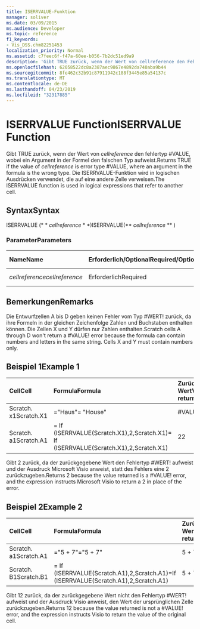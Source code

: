 ```yaml
---
title: ISERRVALUE-Funktion
manager: soliver
ms.date: 03/09/2015
ms.audience: Developer
ms.topic: reference
f1_keywords:
- Vis_DSS.chm82251453
localization_priority: Normal
ms.assetid: c7feec6f-f47a-60ee-b056-7b2dc51ed9a9
description: 'Gibt TRUE zurück, wenn der Wert von cellreference den Fehlertyp #VALUE, wobei ein Argument in der Formel den falschen Typ aufweist. Die ISERRVALUE-Funktion wird in logischen Ausdrücken verwendet, die auf eine andere Zelle verweisen.'
ms.openlocfilehash: 62058522dc8a2387aec9867e4892da740aba9b44
ms.sourcegitcommit: 8fe462c32b91c87911942c188f3445e85a54137c
ms.translationtype: MT
ms.contentlocale: de-DE
ms.lasthandoff: 04/23/2019
ms.locfileid: "32317885"
---
```

# <a name="iserrvalue-function"></a><span data-ttu-id="ec2a9-104">ISERRVALUE Function</span><span class="sxs-lookup"><span data-stu-id="ec2a9-104">ISERRVALUE Function</span></span>

<span data-ttu-id="ec2a9-105">Gibt TRUE zurück, wenn der Wert von _cellreference_ den fehlertyp #VALUE, wobei ein Argument in der Formel den falschen Typ aufweist.</span><span class="sxs-lookup"><span data-stu-id="ec2a9-105">Returns TRUE if the value of  _cellreference_ is error type #VALUE, where an argument in the formula is the wrong type.</span></span> <span data-ttu-id="ec2a9-106">Die ISERRVALUE-Funktion wird in logischen Ausdrücken verwendet, die auf eine andere Zelle verweisen.</span><span class="sxs-lookup"><span data-stu-id="ec2a9-106">The ISERRVALUE function is used in logical expressions that refer to another cell.</span></span> 
  
## <a name="syntax"></a><span data-ttu-id="ec2a9-107">Syntax</span><span class="sxs-lookup"><span data-stu-id="ec2a9-107">Syntax</span></span>

<span data-ttu-id="ec2a9-108">ISERRVALUE (\* \* *cellreference* \* \*)</span><span class="sxs-lookup"><span data-stu-id="ec2a9-108">ISERRVALUE(\*\* *cellreference* \*\* )</span></span> 
  
### <a name="parameters"></a><span data-ttu-id="ec2a9-109">Parameter</span><span class="sxs-lookup"><span data-stu-id="ec2a9-109">Parameters</span></span>

|<span data-ttu-id="ec2a9-110">**Name**</span><span class="sxs-lookup"><span data-stu-id="ec2a9-110">**Name**</span></span>|<span data-ttu-id="ec2a9-111">**Erforderlich/Optional**</span><span class="sxs-lookup"><span data-stu-id="ec2a9-111">**Required/Optional**</span></span>|<span data-ttu-id="ec2a9-112">**Datentyp**</span><span class="sxs-lookup"><span data-stu-id="ec2a9-112">**Data Type**</span></span>|<span data-ttu-id="ec2a9-113">**Beschreibung**</span><span class="sxs-lookup"><span data-stu-id="ec2a9-113">**Description**</span></span>|
|:-----|:-----|:-----|:-----|
| <span data-ttu-id="ec2a9-114">_cellreference_</span><span class="sxs-lookup"><span data-stu-id="ec2a9-114">_cellreference_</span></span> <br/> |<span data-ttu-id="ec2a9-115">Erforderlich</span><span class="sxs-lookup"><span data-stu-id="ec2a9-115">Required</span></span>  <br/> |<span data-ttu-id="ec2a9-116">**String**</span><span class="sxs-lookup"><span data-stu-id="ec2a9-116">**String**</span></span> <br/> |<span data-ttu-id="ec2a9-117">Bezug auf eine Zelle.</span><span class="sxs-lookup"><span data-stu-id="ec2a9-117">Reference to a cell.</span></span>  <br/> |
   
## <a name="remarks"></a><span data-ttu-id="ec2a9-118">Bemerkungen</span><span class="sxs-lookup"><span data-stu-id="ec2a9-118">Remarks</span></span>

<span data-ttu-id="ec2a9-p103">Die Entwurfzellen A bis D geben keinen Fehler vom Typ #WERT! zurück, da ihre Formeln in der gleichen Zeichenfolge Zahlen und Buchstaben enthalten können. Die Zellen X und Y dürfen nur Zahlen enthalten.</span><span class="sxs-lookup"><span data-stu-id="ec2a9-p103">Scratch cells A through D won't return a #VALUE! error because the formula can contain numbers and letters in the same string. Cells X and Y must contain numbers only.</span></span> 
  
## <a name="example-1"></a><span data-ttu-id="ec2a9-122">Beispiel 1</span><span class="sxs-lookup"><span data-stu-id="ec2a9-122">Example 1</span></span>

|<span data-ttu-id="ec2a9-123">**Cell**</span><span class="sxs-lookup"><span data-stu-id="ec2a9-123">**Cell**</span></span>|<span data-ttu-id="ec2a9-124">**Formula**</span><span class="sxs-lookup"><span data-stu-id="ec2a9-124">**Formula**</span></span>|<span data-ttu-id="ec2a9-125">**Zurückgegebener Wert**</span><span class="sxs-lookup"><span data-stu-id="ec2a9-125">**Value returned**</span></span>|
|:-----|:-----|:-----|
|<span data-ttu-id="ec2a9-126">Scratch. x1</span><span class="sxs-lookup"><span data-stu-id="ec2a9-126">Scratch.X1</span></span>  <br/> |<span data-ttu-id="ec2a9-127">="Haus"</span><span class="sxs-lookup"><span data-stu-id="ec2a9-127">= "House"</span></span>  <br/> |<span data-ttu-id="ec2a9-128">#VALUE!</span><span class="sxs-lookup"><span data-stu-id="ec2a9-128">#VALUE!</span></span>  <br/> |
|<span data-ttu-id="ec2a9-129">Scratch. a1</span><span class="sxs-lookup"><span data-stu-id="ec2a9-129">Scratch.A1</span></span>  <br/> |<span data-ttu-id="ec2a9-130">= If (ISERRVALUE(Scratch.X1),2,Scratch.X1)</span><span class="sxs-lookup"><span data-stu-id="ec2a9-130">= If (ISERRVALUE(Scratch.X1),2,Scratch.X1)</span></span>  <br/> |<span data-ttu-id="ec2a9-131">2</span><span class="sxs-lookup"><span data-stu-id="ec2a9-131">2</span></span>  <br/> |
   
<span data-ttu-id="ec2a9-p104">Gibt 2 zurück, da der zurückgegebene Wert den Fehlertyp #WERT! aufweist und der Ausdruck Microsoft Visio anweist, statt des Fehlers eine 2 zurückzugeben.</span><span class="sxs-lookup"><span data-stu-id="ec2a9-p104">Returns 2 because the value returned is a #VALUE! error, and the expression instructs Microsoft Visio to return a 2 in place of the error.</span></span>
  
## <a name="example-2"></a><span data-ttu-id="ec2a9-134">Beispiel 2</span><span class="sxs-lookup"><span data-stu-id="ec2a9-134">Example 2</span></span>

|<span data-ttu-id="ec2a9-135">**Cell**</span><span class="sxs-lookup"><span data-stu-id="ec2a9-135">**Cell**</span></span>|<span data-ttu-id="ec2a9-136">**Formula**</span><span class="sxs-lookup"><span data-stu-id="ec2a9-136">**Formula**</span></span>|<span data-ttu-id="ec2a9-137">**Zurückgegebener Wert**</span><span class="sxs-lookup"><span data-stu-id="ec2a9-137">**Value returned**</span></span>|
|:-----|:-----|:-----|
|<span data-ttu-id="ec2a9-138">Scratch. a1</span><span class="sxs-lookup"><span data-stu-id="ec2a9-138">Scratch.A1</span></span>  <br/> |<span data-ttu-id="ec2a9-139">="5 + 7"</span><span class="sxs-lookup"><span data-stu-id="ec2a9-139">="5 + 7"</span></span>  <br/> |<span data-ttu-id="ec2a9-140">5 + 7</span><span class="sxs-lookup"><span data-stu-id="ec2a9-140">5 + 7</span></span>  <br/> |
|<span data-ttu-id="ec2a9-141">Scratch. B1</span><span class="sxs-lookup"><span data-stu-id="ec2a9-141">Scratch.B1</span></span>  <br/> |<span data-ttu-id="ec2a9-142">= If (ISERRVALUE(Scratch.A1),2,Scratch.A1)</span><span class="sxs-lookup"><span data-stu-id="ec2a9-142">=If (ISERRVALUE(Scratch.A1),2,Scratch.A1)</span></span>  <br/> |<span data-ttu-id="ec2a9-143">5 + 7</span><span class="sxs-lookup"><span data-stu-id="ec2a9-143">5 + 7</span></span>  <br/> |
   
<span data-ttu-id="ec2a9-p105">Gibt 12 zurück, da der zurückgegebene Wert nicht den Fehlertyp #WERT! aufweist und der Ausdruck Visio anweist, den Wert der ursprünglichen Zelle zurückzugeben.</span><span class="sxs-lookup"><span data-stu-id="ec2a9-p105">Returns 12 because the value returned is not a #VALUE! error, and the expression instructs Visio to return the value of the original cell.</span></span>
  

